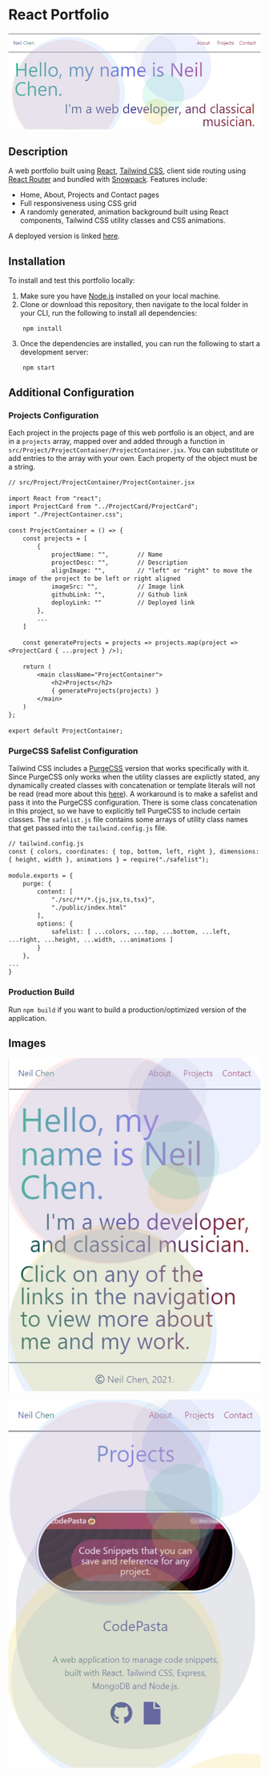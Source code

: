 # React Portfolio

![banner](./img/banner.jpg)

## Description

A web portfolio built using [React](https://reactjs.org/), [Tailwind CSS](https://tailwindcss.com/), client side routing using [React Router](https://reactrouter.com/) and bundled with [Snowpack](https://www.snowpack.dev/). Features include:

-   Home, About, Projects and Contact pages
-   Full responsiveness using CSS grid
-   A randomly generated, animation background built using React components, Tailwind CSS utility classes and CSS animations.

A deployed version is linked [here](https://inknsharps.github.io/react_portfolio/#/).

## Installation

To install and test this portfolio locally:

1. Make sure you have [Node.js](https://nodejs.dev/) installed on your local machine.
2. Clone or download this repository, then navigate to the local folder in your CLI, run the following to install all dependencies:

```
    npm install
```

3. Once the dependencies are installed, you can run the following to start a development server:

```
    npm start
```

## Additional Configuration

### Projects Configuration

Each project in the projects page of this web portfolio is an object, and are in a `projects` array, mapped over and added through a function in `src/Project/ProjectContainer/ProjectContainer.jsx`. You can substitute or add entries to the array with your own. Each property of the object must be a string.

```
// src/Project/ProjectContainer/ProjectContainer.jsx

import React from "react";
import ProjectCard from "../ProjectCard/ProjectCard";
import "./ProjectContainer.css";

const ProjectContainer = () => {
    const projects = [
        {
            projectName: "",		// Name
            projectDesc: "",		// Description
            alignImage: "", 		// "left" or "right" to move the image of the project to be left or right aligned
            imageSrc: "", 			// Image link
            githubLink: "", 		// Github link
            deployLink: "" 			// Deployed link
        },
        ...
    ]

    const generateProjects = projects => projects.map(project => <ProjectCard { ...project } />);

    return (
        <main className="ProjectContainer">
            <h2>Projects</h2>
            { generateProjects(projects) }
        </main>
    )
};

export default ProjectContainer;
```

### PurgeCSS Safelist Configuration

Tailwind CSS includes a [PurgeCSS](https://purgecss.com/) version that works specifically with it. Since PurgeCSS only works when the utility classes are explictly stated, any dynamically created classes with concatenation or template literals will not be read (read more about this [here](https://tailwindcss.com/docs/optimizing-for-production#writing-purgeable-html)). A workaround is to make a safelist and pass it into the PurgeCSS configuration. There is some class concatenation in this project, so we have to explicitly tell PurgeCSS to include certain classes. The `safelist.js` file contains some arrays of utility class names that get passed into the `tailwind.config.js` file.

```
// tailwind.config.js
const { colors, coordinates: { top, bottom, left, right }, dimensions: { height, width }, animations } = require("./safelist");

module.exports = {
    purge: {
        content: [
            "./src/**/*.{js,jsx,ts,tsx}",
            "./public/index.html"
        ],
        options: {
            safelist: [ ...colors, ...top, ...bottom, ...left, ...right, ...height, ...width, ...animations ]
        }
    },
...
}
```

### Production Build

Run `npm build` if you want to build a production/optimized version of the application.

## Images

![home](./img/home.jpg)

![projects](./img/projects.jpg)
